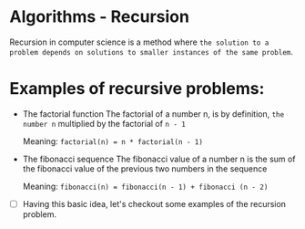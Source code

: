 # Algorithms - Recursion

Recursion in computer science is a method where `the solution to a problem depends on solutions to smaller instances of the same problem`.

# Examples of recursive problems:
- The factorial function
  The factorial of a number n, is by definition, `the number n` multiplied by the factorial of `n - 1`

  Meaning: 
  `factorial(n) = n * factorial(n - 1)`

- The fibonacci sequence
  The fibonacci value of a number n is the sum of the fibonacci value of the previous two numbers in the sequence

  Meaning:
  `fibonacci(n) = fibonacci(n - 1) + fibonacci (n - 2)`

- [ ] Having this basic idea, let's checkout some examples of the recursion problem.